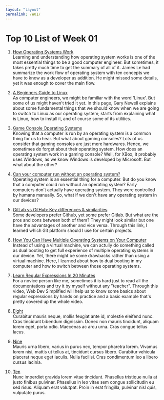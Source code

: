 ```yaml
---
layout: "layout"
permalink: /W01/
---
```


# Top 10 List of Week 01

1. [How Operating Systems Work](https://medium.com/cracking-the-data-science-interview/how-operating-systems-work-10-concepts-you-should-know-as-a-developer-8d63bb38331f#:~:text=How%20Operating%20Systems%20Work:%2010%20Concepts%20you%20Should,Communication.%20...%206%20Input/Output%20Management.%20...%207%20Virtualization)<br>
   Learning and understanding how operating system works is one of the most
   essential things to be a good computer engineer. But sometimes, it takes pretty
   much time to get the summary of all of it. James Le had summarize the work flow of
   operating system with ten concepts we have to know as a developer as addition. He might missed some details, yet it was enough to cover the main flow.

2. [A Beginners Guide to Linux](https://www.lifewire.com/beginners-guide-to-linux-4090233)<br>
   As computer engineers, we might be familiar with the word 'Linux'. But
   some of us might haven't tried it yet. In this page, Gary Newell explains about
   some fundamental things that we should know when we are going to switch to Linux as
   our operating system; starts from explaining what is Linux, how to install it, and
   of course some of its utilities.

3. [Game Console Operating Systems](https://www.youtube.com/watch?v=fTVyx4AO18U)<br>
   Knowing that a computer is run by an operating system is a common thing for us to hear. But what about gaming consoles? Lots of us consider that gaming consoles are just mere hardwares. Hence, we sometimes do forget about their operating system. How does an operating system work in a gaming console? Well, for XBox, it probably uses Windows, as we know Windows is developed by Microsoft. But what about the other?

4. [Can your computer run without an operating system?](https://computer.howstuffworks.com/computer-run-without-operating-system.htm)<br>
   Operating system is an essential thing for a computer. But do you know that a computer could run without an operating system? Early computers don't actually have operating system. They were controlled by humans manually. So, what if we don't have any operating system in our devices?

5. [GitLab vs GitHub: Key differences & similarities](https://usersnap.com/blog/gitlab-github/)<br>
   Some developers prefer Github, yet some prefer Gitlab. But what are the pros and cons between both of them? They might look similar but one have the advantages of another and vice versa. Through this link, I learned which Git platform should I use for certain projects.

6. [How You Can Have Multiple Operating Systems on Your Computer](https://www.howtogeek.com/187789/dual-booting-explained-how-you-can-have-multiple-operating-systems-on-your-computer/#:~:text=Most%20computers%20ship%20with%20a%20single%20operating%20system,,at%20boot%20time%20%E2%80%94%20is%20known%20as%20%E2%80%9Cdual-booting.%E2%80%9D)<br>
   Instead of using a virtual machine, we can actully do something called as dual booting to get full experience of multiple operating systems in our device. Yet, there might be some drawbacks rather than using a virtual machine. Here, I learned about how to dual booting in my computer and how to switch between those operating systems.

7. [Learn Regular Expressions In 20 Minutes](https://youtu.be/rhzKDrUiJVk)<br>
   For a novice person like me, sometimes it is hard just to read all the documentations and try it by myself without any "teacher". Through this video, Web Dev Simplified will help us to know some basics about regular expressions by hands on practice and a basic example that's pretty covered up the whole video.

8. [Eight](https://en.wikipedia.org/wiki/8)<br>
   Curabitur mauris neque, mollis feugiat ante id, molestie eleifend nunc.
   Cras tincidunt bibendum dignissim.
   Donec non mauris tincidunt, aliquam lorem eget, porta odio.
   Maecenas ac arcu urna.
   Cras congue tellus lacus.

9. [Nine](https://en.wikipedia.org/wiki/9)<br>
   Mauris urna libero, varius in purus nec, tempor pharetra lorem.
   Vivamus lorem nisi, mattis ut tellus at, tincidunt cursus libero.
   Curabitur vehicula placerat neque eget iaculis.
   Nulla facilisi.
   Cras condimentum leo a libero cursus lacinia.

10. [Ten](https://en.wikipedia.org/wiki/10)<br>
    Nunc imperdiet gravida lorem vitae tincidunt.
    Phasellus tristique nulla at justo finibus pulvinar.
    Phasellus in leo vitae sem congue sollicitudin eu sed risus.
    Aliquam erat volutpat.
    Proin in erat fringilla, pulvinar nisl quis, vulputate purus.
